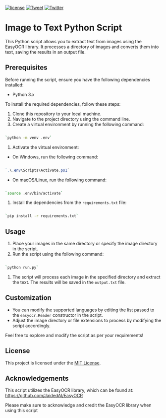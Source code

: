 [![license](https://img.shields.io/badge/license-MIT-blue)](./LICENSE)
[![Tweet](https://img.shields.io/twitter/url/https/github.com/Bayurzx/imageToText.svg?style=social)](https://twitter.com/intent/tweet?text=Check%20this%20out:%20https://github.com/Bayurzx/imageToText)
[![Twitter](https://img.shields.io/twitter/follow/AdebayoOmolumo)](https://twitter.com/AdebayoOmolumo)


Image to Text Python Script
===========================

This Python script allows you to extract text from images using the EasyOCR library. It processes a directory of images and converts them into text, saving the results in an output file.

Prerequisites
-------------

Before running the script, ensure you have the following dependencies installed:

-   Python 3.x

To install the required dependencies, follow these steps:

1.  Clone this repository to your local machine.
2.  Navigate to the project directory using the command line.
3.  Create a virtual environment by running the following command:

``` bash

`python -m venv .env`
```
1.  Activate the virtual environment:

-   On Windows, run the following command:

``` powershell

`.\.env\Scripts\Activate.ps1`
```
-   On macOS/Linux, run the following command:

``` bash

`source .env/bin/activate`
```
1.  Install the dependencies from the `requirements.txt` file:

``` bash

`pip install -r requirements.txt`
```
Usage
-----

1.  Place your images in the same directory or specify the image directory in the script.
2.  Run the script using the following command:

``` bash

`python run.py`
```
1.  The script will process each image in the specified directory and extract the text. The results will be saved in the `output.txt` file.

Customization
-------------

-   You can modify the supported languages by editing the list passed to the `easyocr.Reader` constructor in the script.
-   Adjust the image directory or file extensions to process by modifying the script accordingly.

Feel free to explore and modify the script as per your requirements!

License
-------

This project is licensed under the [MIT License](./LICENSE).

Acknowledgements
----------------

This script utilizes the EasyOCR library, which can be found at: <https://github.com/JaidedAI/EasyOCR>

Please make sure to acknowledge and credit the EasyOCR library when using this script